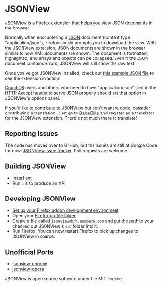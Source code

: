 JSONView
========

[JSONView](http://jsonview.com) is a Firefox extension that helps you view JSON documents in the browser.

Normally when encountering a [JSON](http://json.org) document (content type "application/json"), Firefox simply prompts you to download the view. With the JSONView extension, JSON documents are shown in the browser similar to how XML documents are shown. The document is formatted, highlighted, and arrays and objects can be collapsed. Even if the JSON document contains errors, JSONView will still show the raw text.

Once you've got JSONView installed, check out [this example JSON file](http://jsonview.com/example.json) to see the extension in action!

[CouchDB](http://couchdb.apache.org/) users and others who need to have "application/json" sent in the HTTP Accept header to serve JSON properly should set that option in JSONView's options panel.

If you'd like to contribute to JSONView but don't want to code, consider contributing a translation. Just go to [BabelZilla](http://www.babelzilla.org/index.php?option=com_wts&Itemid=88&type=show&extension=4898) and register as a translator for the JSONView extension. There's not much there to translate!

Reporting Issues
----------------

The code has moved over to GitHub, but the issues are still at Google Code for now: [JSONView issue tracker](http://code.google.com/p/jsonview/issues/list). Pull requests are welcome.

Building JSONView
-----------------

* Install [ant](http://ant.apache.org/)
* Run `ant` to produce an XPI

Developing JSONView
-------------------
* [Set up your Firefox addon development environment](https://developer.mozilla.org/en/Setting_up_extension_development_environment)
* Open your [Firefox profile folder](http://kb.mozillazine.org/Profile_folder)
* Create a file called `jsonview@brh.numbera.com` and put the path to your checked out JSONView's `src` folder into it.
* Run Firefox. You can now restart Firefox to pick up changes to JSONView in source.

Unofficial Ports
----------------
* [jsonview-chrome](https://github.com/jamiew/jsonview-chrome)
* [jsonview-opera](https://github.com/fearphage/jsonview-opera)



JSONView is open source software under the MIT licence.
